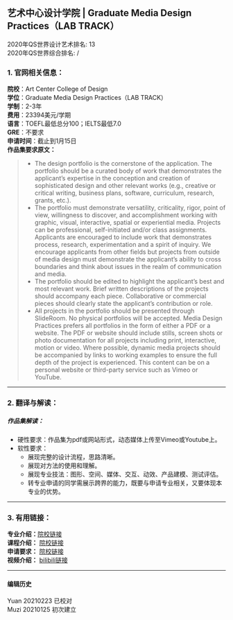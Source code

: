 ## 艺术中心设计学院 | Graduate Media Design Practices（LAB TRACK）

2020年QS世界设计艺术排名: 13  
2020年QS世界综合排名: /  

### 1. 官网相关信息：  

**院校**：Art Center College of Design  
**学位**：Graduate Media Design Practices（LAB TRACK）  
**学制**：2-3年  
**费用**：23394美元/学期  
**语言**：TOEFL最低总分100；IELTS最低7.0  
**GRE**：不要求  
**申请时间**：截止到1月15日  
**作品集要求原文：**   

> - The design portfolio is the cornerstone of the application. The portfolio should be a curated body of work that demonstrates the applicant’s expertise in the conception and creation of sophisticated design and other relevant works (e.g., creative or critical writing, business plans, software, curriculum, research, grants, etc.).
> - The portfolio must demonstrate versatility, criticality, rigor, point of view, willingness to discover, and accomplishment working with graphic, visual, interactive, spatial or experiential media. Projects can be professional, self-initiated and/or class assignments. Applicants are encouraged to include work that demonstrates process, research, experimentation and a spirit of inquiry. We encourage applicants from other fields but projects from outside of media design must demonstrate the applicant’s ability to cross boundaries and think about issues in the realm of communication and media.
> - The portfolio should be edited to highlight the applicant’s best and most relevant work. Brief written descriptions of the projects should accompany each piece. Collaborative or commercial pieces should clearly state the applicant’s contribution or role.
> - All projects in the portfolio should be presented through SlideRoom. No physical portfolios will be accepted. Media Design Practices prefers all portfolios in the form of either a PDF or a website. The PDF or website should include stills, screen shots or photo documentation for all projects including print, interactive, motion or video. Where possible, dynamic media projects should be accompanied by links to working examples to ensure the full depth of the project is experienced. This content can be on a personal website or third-party service such as Vimeo or YouTube.



---

### 2. 翻译与解读：

##### 作品集解读：
- 硬性要求：作品集为pdf或网站形式，动态媒体上传至Vimeo或Youtube上。  
- 软性要求：  
  - 展现完整的设计流程，思路清晰。  
  - 展现对方法的使用和理解。  
  - 展现专业技法：图形、空间、媒体、交互、动效、产品建模、测试评估。  
  - 转专业申请的同学需展示跨界的能力，既要与申请专业相关，又要体现本专业的优势。  


---
### 3. 有用链接：  


**专业介绍：**[院校链接](http://www.artcenter.edu/academics/graduate-degrees/media-design-practices/overview.html)  
**课程介绍：** [院校链接](http://www.artcenter.edu/academics/graduate-degrees/media-design-practices/course-of-study/overview.html)  
**申请要求：** [院校链接](http://www.artcenter.edu/admissions/graduate-admissions/application-requirements.html)  
**视频介绍：** [bilibili链接](https://www.bilibili.com/video/av24691067)  


---



#### 编辑历史
Yuan 20210223 已校对  
Muzi 20210125 初次建立  
